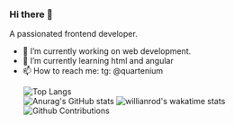 ### Hi there 👋

A passionated frontend developer.
- 🔭  I’m currently working on web development.
- 🌱 I’m currently learning html and angular
- 📫 How to reach me: tg: @quartenium

<div style="margin: 0 auto; width: 90%;">
  <p align="center" style="vertical-align: middle; text-align: center;">
    
![Top Langs](https://github-readme-stats.vercel.app/api/top-langs/?username=anokata&layout=compact&hide=php,java&theme=dark)    
![Anurag's GitHub stats](https://github-readme-stats.vercel.app/api?username=anokata&show_icons=true&theme=dark)
![willianrod's wakatime stats](https://github-readme-stats.vercel.app/api/wakatime?username=anokata&theme=dark)
![Github Contributions](https://github-readme-streak-stats.herokuapp.com/?user=anokata&hide_border=true)
</p>
</div>



<!--
Here are some ideas to get you started:
- 👯 I’m looking to collaborate on ...
- 🤔 I’m looking for help with ...
- 💬 Ask me about ...
- 😄 Pronouns: ...
- ⚡ Fun fact: ...
-->
